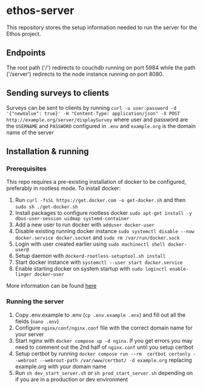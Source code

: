 # ethos-server

This repository stores the setup information needed to run the server for the Ethos project.

## Endpoints

The root path ('/') redirects to couchdb running on port 5984 while the path ('/server') redirects to the node instance running on port 8080.

## Sending surveys to clients

Surveys can be sent to clients by running `curl -u user:password -d '{"newValue": true}' -H "Content-Type: application/json" -X POST http://example.org/server/displaySurvey` where user and password are the `USERNAME` and `PASSWORD` configured in `.env` and `example.org` is the domain name of the server

## Installation & running

### Prerequisites

This repo requires a pre-existing installation of docker to be configured, preferably in rootless mode. To install docker:

1. Run `curl -fsSL https://get.docker.com -o get-docker.sh` and then `sudo sh ./get-docker.sh`
2. Install packages to configure rootless docker `sudo apt-get install -y dbus-user-session uidmap systemd-container`
3. Add a new user to run docker with `adduser docker-user`
4. Disable existing running docker instance `sudo systemctl disable --now docker.service docker.socket` and `sudo rm /var/run/docker.sock`
5. Login with user created earlier using `sudo machinectl shell docker-user@`
6. Setup daemon with `dockerd-rootless-setuptool.sh install`
7. Start docker instance with `systemctl --user start docker.service`
8. Enable starting docker on system startup with `sudo loginctl enable-linger docker-user`

More information can be found [here](https://docs.docker.com/engine/security/rootless/)

### Running the server

1. Copy .env.example to .env (`cp .env.example .env`) and fill out all the fields (`nano .env`)
2. Configure `nginx/conf/nginx.conf` file with the correct domain name for your server
3. Start nginx with `docker compose up -d nginx`. If you get errors you may need to comment out the 2nd half of `nginx.conf` until you setup certbot
4. Setup certbot by running `docker compose run --rm  certbot certonly --webroot --webroot-path /var/www/certbot/ -d example.org` replacing example.org with your domain name
5. Run `sh dev_start_server.sh` or `sh prod_start_server.sh` depending on if you are in a production or dev environment
